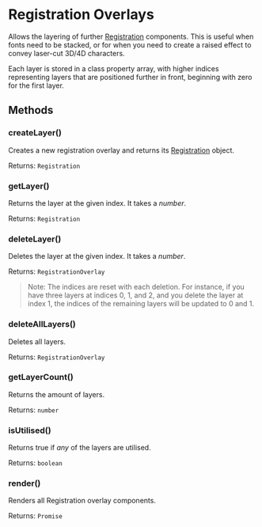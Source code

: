 # Registration Overlays

Allows the layering of further [Registration](/components/registration.md) components. This is useful when fonts need to be stacked, or for when you need to create a raised effect to convey laser-cut 3D/4D characters.

Each layer is stored in a class property array, with higher indices representing layers that are positioned further in front, beginning with zero for the first layer.

## Methods <!-- {docsify-ignore} -->

### createLayer()

Creates a new registration overlay and returns its [Registration](/components/registration.md) object.

Returns: `Registration`

### getLayer()

Returns the layer at the given index. It takes a *number*.

Returns: `Registration`

### deleteLayer()

Deletes the layer at the given index. It takes a *number*.

Returns: `RegistrationOverlay`

> Note: The indices are reset with each deletion. For instance, if you have three layers at indices 0, 1, and 2, and you delete the layer at index 1, the indices of the remaining layers will be updated to 0 and 1.

### deleteAllLayers()

Deletes all layers.

Returns: `RegistrationOverlay`

### getLayerCount()

Returns the amount of layers.

Returns: `number`

### isUtilised()

Returns true if *any* of the layers are utilised.

Returns: `boolean`

### render()

Renders all Registration overlay components.

Returns: `Promise`